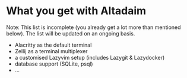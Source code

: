 # What you get with Altadaim

Note: This list is incomplete (you already get a lot more than mentioned below).
The list will be updated on an ongoing basis.

- Alacritty as the default terminal
- Zellij as a terminal multiplexer
- a customised Lazyvim setup (includes Lazygit & Lazydocker)
- database support (SQLite, psql)
- ...
